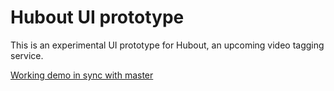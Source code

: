 # Hubout UI prototype

This is an experimental UI prototype for Hubout, an upcoming video tagging service.

[Working demo in sync with master](http://nicolopignatelli.github.io/hubout-ui-prototype/prototype.html)

